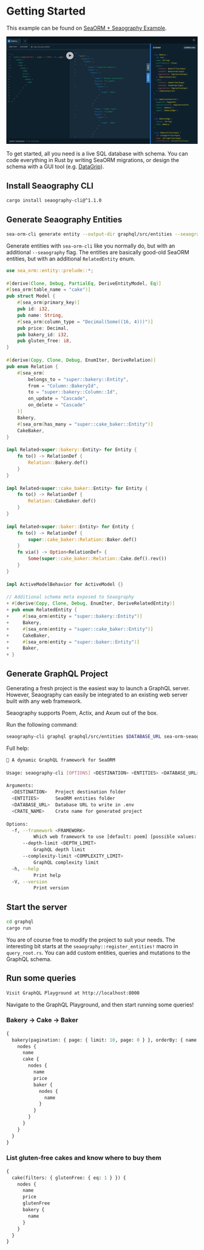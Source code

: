 # Getting Started

This example can be found on [SeaORM + Seaography Example](https://github.com/SeaQL/sea-orm/tree/master/examples/seaography_example).

![](https://raw.githubusercontent.com/SeaQL/sea-orm/master/examples/seaography_example/Seaography%20example.png)

To get started, all you need is a live SQL database with schema. You can code everything in Rust by writing SeaORM migrations, or design the schema with a GUI tool (e.g. [DataGrip](https://www.jetbrains.com/datagrip/)).

## Install Seaography CLI

```sh
cargo install seaography-cli@^1.1.0
```

## Generate Seaography Entities

```sh
sea-orm-cli generate entity --output-dir graphql/src/entities --seaography
```

Generate entities with `sea-orm-cli` like you normally do, but with an additional `--seaography` flag. The entities are basically good-old SeaORM entities, but with an additional `RelatedEntity` enum.

```rust title="examples/seaography_example/graphql/src/entities/cake.rs"
use sea_orm::entity::prelude::*;

#[derive(Clone, Debug, PartialEq, DeriveEntityModel, Eq)]
#[sea_orm(table_name = "cake")]
pub struct Model {
    #[sea_orm(primary_key)]
    pub id: i32,
    pub name: String,
    #[sea_orm(column_type = "Decimal(Some((16, 4)))")]
    pub price: Decimal,
    pub bakery_id: i32,
    pub gluten_free: i8,
}

#[derive(Copy, Clone, Debug, EnumIter, DeriveRelation)]
pub enum Relation {
    #[sea_orm(
        belongs_to = "super::bakery::Entity",
        from = "Column::BakeryId",
        to = "super::bakery::Column::Id",
        on_update = "Cascade",
        on_delete = "Cascade"
    )]
    Bakery,
    #[sea_orm(has_many = "super::cake_baker::Entity")]
    CakeBaker,
}

impl Related<super::bakery::Entity> for Entity {
    fn to() -> RelationDef {
        Relation::Bakery.def()
    }
}

impl Related<super::cake_baker::Entity> for Entity {
    fn to() -> RelationDef {
        Relation::CakeBaker.def()
    }
}

impl Related<super::baker::Entity> for Entity {
    fn to() -> RelationDef {
        super::cake_baker::Relation::Baker.def()
    }
    fn via() -> Option<RelationDef> {
        Some(super::cake_baker::Relation::Cake.def().rev())
    }
}

impl ActiveModelBehavior for ActiveModel {}

// Additional schema meta exposed to Seaography
+ #[derive(Copy, Clone, Debug, EnumIter, DeriveRelatedEntity)]
+ pub enum RelatedEntity {
+     #[sea_orm(entity = "super::bakery::Entity")]
+     Bakery,
+     #[sea_orm(entity = "super::cake_baker::Entity")]
+     CakeBaker,
+     #[sea_orm(entity = "super::baker::Entity")]
+     Baker,
+ }
```

## Generate GraphQL Project

Generating a fresh project is the easiest way to launch a GraphQL server.
However, Seaography can easily be integrated to an existing web server built with any web framework.

Seaography supports Poem, Actix, and Axum out of the box.

Run the following command:

```sh
seaography-cli graphql graphql/src/entities $DATABASE_URL sea-orm-seaography-example
```

Full help:

```sh
🧭 A dynamic GraphQL framework for SeaORM

Usage: seaography-cli [OPTIONS] <DESTINATION> <ENTITIES> <DATABASE_URL> <CRATE_NAME>

Arguments:
  <DESTINATION>   Project destination folder
  <ENTITIES>      SeaORM entities folder
  <DATABASE_URL>  Database URL to write in .env
  <CRATE_NAME>    Crate name for generated project

Options:
  -f, --framework <FRAMEWORK>
          Which web framework to use [default: poem] [possible values: actix, poem, axum]
      --depth-limit <DEPTH_LIMIT>
          GraphQL depth limit
      --complexity-limit <COMPLEXITY_LIMIT>
          GraphQL complexity limit
  -h, --help
          Print help
  -V, --version
          Print version
```

## Start the server

```sh
cd graphql
cargo run
```

You are of course free to modify the project to suit your needs.
The interesting bit starts at the `seaography::register_entities!` macro in `query_root.rs`.
You can add custom entities, queries and mutations to the GraphQL schema.

## Run some queries

```sh
Visit GraphQL Playground at http://localhost:8000
```

Navigate to the GraphQL Playground, and then start running some queries!

### Bakery -> Cake -> Baker

```graphql
{
  bakery(pagination: { page: { limit: 10, page: 0 } }, orderBy: { name: ASC }) {
    nodes {
      name
      cake {
        nodes {
          name
          price
          baker {
            nodes {
              name
            }
          }
        }
      }
    }
  }
}
```

### List gluten-free cakes and know where to buy them

```graphql
{
  cake(filters: { glutenFree: { eq: 1 } }) {
    nodes {
      name
      price
      glutenFree
      bakery {
        name
      }
    }
  }
}
```

